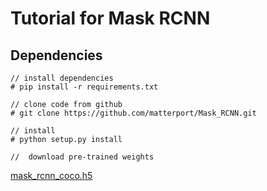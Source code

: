 # Tutorial for Mask RCNN  
## Dependencies  
	// install dependencies   
	# pip install -r requirements.txt
	
	// clone code from github  
	# git clone https://github.com/matterport/Mask_RCNN.git
	
	// install  
	# python setup.py install 
	
	//  download pre-trained weights  
   [mask_rcnn_coco.h5](https://translate.google.com/translate?depth=1&hl=zh-CN&prev=search&rurl=translate.google.com.hk&sl=en&sp=nmt4&u=https://github.com/matterport/Mask_RCNN/releases&xid=17259,15700021,15700124,15700149,15700168,15700173,15700186,15700201)
